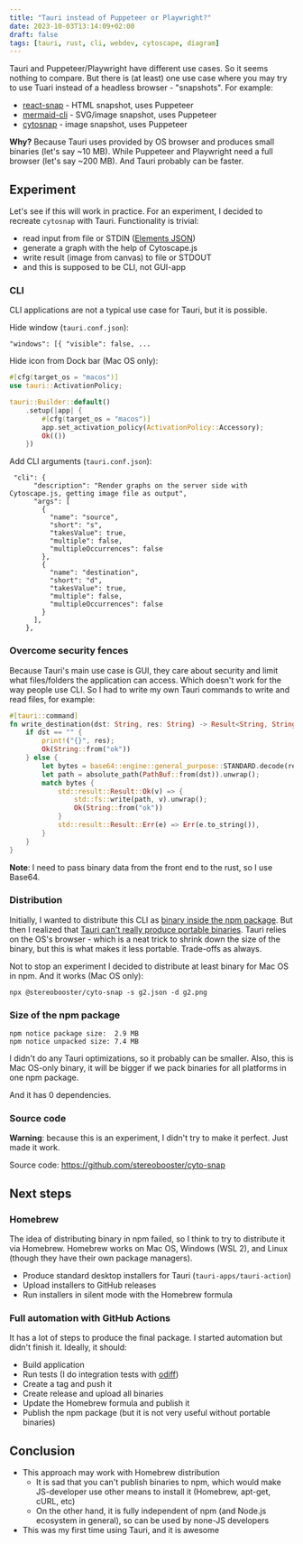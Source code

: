 ```yaml
---
title: "Tauri instead of Puppeteer or Playwright?"
date: 2023-10-03T13:14:09+02:00
draft: false
tags: [tauri, rust, cli, webdev, cytoscape, diagram]
---
```


Tauri and Puppeteer/Playwright have different use cases. So it seems nothing to compare. But there is (at least) one use case where you may try to use Tuari instead of a headless browser - "snapshots". For example:

- [react-snap](https://github.com/stereobooster/react-snap) - HTML snapshot, uses Puppeteer
- [mermaid-cli](https://github.com/mermaid-js/mermaid-cli) - SVG/image snapshot, uses Puppeteer
- [cytosnap](https://github.com/cytoscape/cytosnap) - image snapshot, uses Puppeteer

**Why?** Because Tauri uses provided by OS browser and produces small binaries (let's say ~10 MB). While Puppeteer and Playwright need a full browser (let's say ~200 MB). And Tauri probably can be faster.

## Experiment

Let's see if this will work in practice. For an experiment, I decided to recreate `cytosnap` with Tauri. Functionality is trivial:

- read input from file or STDIN ([Elements JSON](https://js.cytoscape.org/#notation/elements-json))
- generate a graph with the help of Cytoscape.js
- write result (image from canvas) to file or STDOUT
- and this is supposed to be CLI, not GUI-app

### CLI

CLI applications are not a typical use case for Tauri, but it is possible.

Hide window (`tauri.conf.json`):

```
"windows": [{ "visible": false, ...
```

Hide icon from Dock bar (Mac OS only):

```rust
#[cfg(target_os = "macos")]
use tauri::ActivationPolicy;

tauri::Builder::default()
	.setup(|app| {
		#[cfg(target_os = "macos")]
		app.set_activation_policy(ActivationPolicy::Accessory);
		Ok(())
	})
```

Add CLI arguments  (`tauri.conf.json`):

```
 "cli": {
      "description": "Render graphs on the server side with Cytoscape.js, getting image file as output",
      "args": [
        {
          "name": "source",
          "short": "s",
          "takesValue": true,
          "multiple": false,
          "multipleOccurrences": false
        },
        {
          "name": "destination",
          "short": "d",
          "takesValue": true,
          "multiple": false,
          "multipleOccurrences": false
        }
      ],
    },
```

### Overcome security fences

Because Tauri's main use case is GUI, they care about security and limit what files/folders the application can access. Which doesn't work for the way people use CLI. So I had to write my own Tauri commands to write and read files, for example:

```rust
#[tauri::command]
fn write_destination(dst: String, res: String) -> Result<String, String> {
    if dst == "" {
        print!("{}", res);
        Ok(String::from("ok"))
    } else {
        let bytes = base64::engine::general_purpose::STANDARD.decode(res);
        let path = absolute_path(PathBuf::from(dst)).unwrap();
        match bytes {
            std::result::Result::Ok(v) => {
                std::fs::write(path, v).unwrap();
                Ok(String::from("ok"))
            }
            std::result::Result::Err(e) => Err(e.to_string()),
        }
    }
}
```

**Note**: I need to pass binary data from the front end to the rust, so I use Base64.

### Distribution

Initially, I wanted to distribute this CLI as [binary inside the npm package](content/posts/distributing-executable-binaries-in-npm/index.md). But then I realized that [Tauri can't really produce portable binaries](https://github.com/tauri-apps/tauri/discussions/3048). Tauri relies on the OS's browser - which is a neat trick to shrink down the size of the binary, but this is what makes it less portable. Trade-offs as always.

Not to stop an experiment I decided to distribute at least binary for Mac OS in npm. And it works (Mac OS only):

```
npx @stereobooster/cyto-snap -s g2.json -d g2.png
```

### Size of the npm package

```
npm notice package size:  2.9 MB
npm notice unpacked size: 7.4 MB
```

I didn't do any Tauri optimizations, so it probably can be smaller. Also, this is Mac OS-only binary, it will be bigger if we pack binaries for all platforms in one npm package.

And it has 0 dependencies.

### Source code

**Warning**: because this is an experiment, I didn't try to make it perfect. Just made it work. 

Source code: https://github.com/stereobooster/cyto-snap

## Next steps

### Homebrew

The idea of distributing binary in npm failed, so I think to try to distribute it via Homebrew. Homebrew works on Mac OS, Windows (WSL 2), and Linux (though they have their own package managers).

- Produce standard desktop installers for Tauri (`tauri-apps/tauri-action`)
- Upload installers to GitHub releases
- Run installers in silent mode with the Homebrew formula

### Full automation with GitHub Actions

It has a lot of steps to produce the final package. I started automation but didn't finish it. Ideally, it should:

- Build application
- Run tests (I do integration tests with [odiff](https://github.com/dmtrKovalenko/odiff))
- Create a tag and push it
- Create release and upload all binaries
- Update the Homebrew formula and publish it
- Publish the npm package (but it is not very useful without portable binaries)

## Conclusion

- This approach may work with Homebrew distribution
	- It is sad that you can't publish binaries to npm, which would make JS-developer use other means to install it (Homebrew, apt-get, cURL, etc)
	- On the other hand, it is fully independent of npm (and Node.js ecosystem in general), so can be used by none-JS developers
- This was my first time using Tauri, and it is awesome
